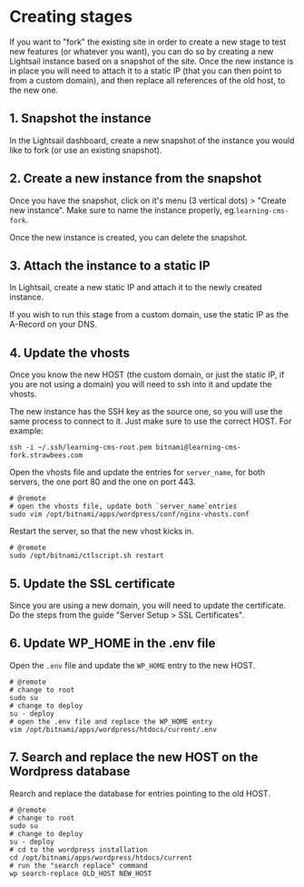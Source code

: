 # Creating stages
If you want to "fork" the existing site in order to create a new stage to test
new features (or whatever you want), you can do so by creating a new Lightsail
instance based on a snapshot of the site. Once the new instance is in place you
will need to attach it to a static IP (that you can then point to from a custom
domain), and then replace all references of the old host, to the new one.

## 1. Snapshot the instance
In the Lightsail dashboard, create a new snapshot of the instance you would like
to fork (or use an existing snapshot).

## 2. Create a new instance from the snapshot
Once you have the snapshot, click on it's menu (3 vertical dots) > "Create new
instance". Make sure to name the instance properly, eg.`learning-cms-fork`.

Once the new instance is created, you can delete the snapshot.

## 3. Attach the instance to a static IP
In Lightsail, create a new static IP and attach it to the newly created
instance.

If you wish to run this stage from a custom domain, use the static IP as the
A-Record on your DNS.

## 4. Update the vhosts
Once you know the new HOST (the custom domain, or just the static IP, if you
are not using a domain) you will need to ssh into it and update the vhosts.

The new instance has the SSH key as the source one, so you will use the same
process to connect to it. Just make sure to use the correct HOST. For example:
```shell
ssh -i ~/.ssh/learning-cms-root.pem bitnami@learning-cms-fork.strawbees.com
```
Open the vhosts file and update the entries for `server_name`, for both servers,
the one port 80 and the one on port 443.

```shell
# @remote
# open the vhosts file, update both `server_name`entries
sudo vim /opt/bitnami/apps/wordpress/conf/nginx-vhosts.conf
```
Restart the server, so that the new vhost kicks in.

```shell
# @remote
sudo /opt/bitnami/ctlscript.sh restart
```

## 5. Update the SSL certificate
Since you are using a new domain, you will need to update the certificate.
Do the steps from the guide "Server Setup > SSL Certificates".

## 6. Update WP_HOME in the .env file
Open the `.env` file and update the `WP_HOME` entry to the new HOST.
```shell
# @remote
# change to root
sudo su
# change to deploy
su - deploy
# open the .env file and replace the WP_HOME entry
vim /opt/bitnami/apps/wordpress/htdocs/current/.env
```

## 7. Search and replace the new HOST on the Wordpress database
Rearch and replace the database for entries pointing to the old HOST.
```shell
# @remote
# change to root
sudo su
# change to deploy
su - deploy
# cd to the wordpress installation
cd /opt/bitnami/apps/wordpress/htdocs/current
# run the "search replace" command
wp search-replace OLD_HOST NEW_HOST
```
